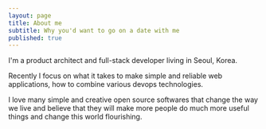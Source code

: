 ```yaml
---
layout: page
title: About me
subtitle: Why you'd want to go on a date with me
published: true
---
```


I'm a product architect and full-stack developer living in Seoul, Korea.

Recently I focus on what it takes to make simple and reliable web applications, how to combine various devops technologies.

I love many simple and creative open source softwares that change the way we live and believe that they will make more people do much more useful things and change this world flourishing.
